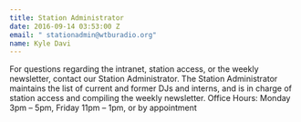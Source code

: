 ```yaml
---
title: Station Administrator
date: 2016-09-14 03:53:00 Z
email: " stationadmin@wtburadio.org"
name: Kyle Davi
---
```


For questions regarding the intranet, station access, or the weekly newsletter, contact our Station Administrator. The Station Administrator maintains the list of current and former DJs and interns, and is in charge of station access and compiling the weekly newsletter.
Office Hours: Monday 3pm – 5pm, Friday 11pm – 1pm, or by appointment
